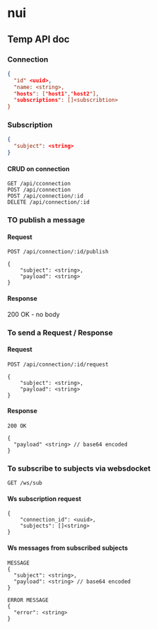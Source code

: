 # nui


## Temp API doc


### Connection

```json
{
  "id" <uuid>,
  "name: <string>,
  "hosts": ["host1","host2"],
  "subscriptions": []<subscribtion>
}
```

### Subscription

```json
{
  "subject": <string>
}
```

#### CRUD on connection
```
GET /api/cconnection
POST /api/connection
POST /api/connection/:id
DELETE /api/connection/:id
```

### TO publish a message

#### Request

```
POST /api/connection/:id/publish

{
    "subject": <string>,
    "payload": <string>
}
```

#### Response

200 OK - no body


### To send a Request / Response

#### Request

```
POST /api/connection/:id/request

{
    "subject": <string>,
    "payload": <string>
}
```


#### Response

```
200 OK

{
  "payload" <string> // base64 encoded
}
```

### To subscribe to subjects via websdocket 

```
GET /ws/sub
```

#### Ws subscription request

```
{
    "connection_id": <uuid>,
    "subjects": []<string>
}
```


#### Ws messages from subscribed subjects

```
MESSAGE
{
  "subject": <string>,
  "payload": <string> // base64 encoded
}
```

```
ERROR MESSAGE
{
  "error": <string>
}
```

